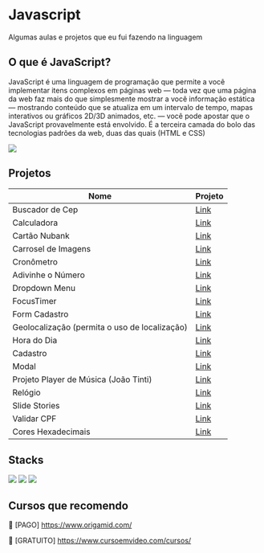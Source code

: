 # Javascript

Algumas aulas e projetos que eu fui fazendo na linguagem 

## O que é JavaScript?

JavaScript é uma linguagem de programação que permite a você implementar itens complexos em páginas web — toda vez que uma página da web faz mais do que simplesmente mostrar a você informação estática — mostrando conteúdo que se atualiza em um intervalo de tempo, mapas interativos ou gráficos 2D/3D animados, etc. — você pode apostar que o JavaScript provavelmente está envolvido. É a terceira camada do bolo das tecnologias padrões da web, duas das quais (HTML e CSS)

<a href="https://developer.mozilla.org/pt-BR/docs/Web/JavaScript" target="_blank">
    <img src="https://img.shields.io/badge/MDN_Web_Docs-black?style=for-the-badge&logo=mdnwebdocs&logoColor=white">
    </img>
</a>

## Projetos

| Nome        | Projeto |     
| -------------- | -------- |
| Buscador de Cep | [Link](https://estevamnetof.github.io/javascript/projetos/buscador-cep/) |
| Calculadora | [Link](https://estevamnetof.github.io/javascript/projetos/calculadora/) |
| Cartão Nubank | [Link](https://estevamnetof.github.io/javascript/projetos/card-nubank-animated/) |
| Carrosel de Imagens | [Link](https://estevamnetof.github.io/javascript/projetos/carrossel-de-imgs/) |
| Cronômetro | [Link](https://estevamnetof.github.io/javascript/projetos/cronometro/) |
| Adivinhe o Número | [Link](https://estevamnetof.github.io/javascript/projetos/descobrir-numero/) |
| Dropdown Menu | [Link](https://estevamnetof.github.io/javascript/projetos/dropdown-menu/) |
| FocusTimer| [Link](https://estevamnetof.github.io/javascript/projetos/focusTimer/) |
| Form Cadastro | [Link](https://estevamnetof.github.io/javascript/projetos/form-cadastro/) |
| Geolocalização (permita o uso de localização) | [Link](https://estevamnetof.github.io/javascript/projetos/geolocalizacao/) |
| Hora do Dia | [Link](https://estevamnetof.github.io/javascript/projetos/hora-do-dia/) |
| Cadastro | [Link](https://estevamnetof.github.io/javascript/projetos/login/) |
| Modal | [Link](https://estevamnetof.github.io/javascript/projetos/modal/) |
| Projeto Player de Música (João Tinti) | [Link](https://estevamnetof.github.io/javascript/projetos/projeto-spotify/) |
| Relógio | [Link](https://estevamnetof.github.io/javascript/projetos/projeto_relogio/) |
| Slide Stories | [Link](https://estevamnetof.github.io/javascript/projetos/slide-stories/) |
| Validar CPF| [Link](https://estevamnetof.github.io/javascript/projetos/validar-cpf/) |
| Cores Hexadecimais| [Link](https://estevamnetof.github.io/javascript/projetos/cores-hexadecimais/) |
## Stacks

<img src="https://img.shields.io/badge/HTML-239120?style=for-the-badge&logo=html5&logoColor=white"></img>
<img src="https://img.shields.io/badge/CSS-239120?&style=for-the-badge&logo=css3&logoColor=white"></img>
<img src="https://img.shields.io/badge/JavaScript-F7DF1E?style=for-the-badge&logo=javascript&logoColor=black"></img>

## Cursos que recomendo

🔗 [PAGO] https://www.origamid.com/

🔗 [GRATUITO] https://www.cursoemvideo.com/cursos/
